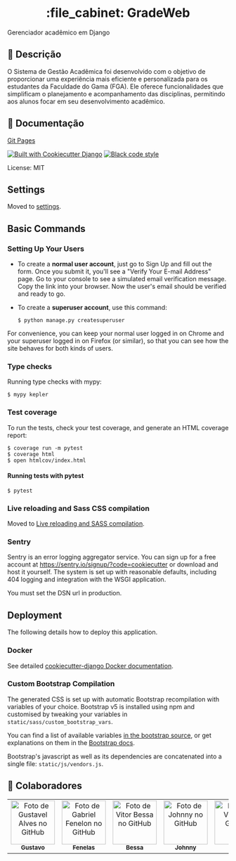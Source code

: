 <h1 align="center">:file_cabinet: GradeWeb</h1>

Gerenciador acadêmico em Django

## :memo: Descrição
O Sistema de Gestão Acadêmica foi desenvolvido com o objetivo de proporcionar uma experiência mais eficiente e personalizada para os estudantes da Faculdade do Gama (FGA). Ele oferece funcionalidades que simplificam o planejamento e acompanhamento das disciplinas, permitindo aos alunos focar em seu desenvolvimento acadêmico.

 ## :speech_balloon: Documentação
  <a href="https://fga0138-mds-ajax.github.io/2023-2-KEPLER/">Git Pages </a>


[![Built with Cookiecutter Django](https://img.shields.io/badge/built%20with-Cookiecutter%20Django-ff69b4.svg?logo=cookiecutter)](https://github.com/cookiecutter/cookiecutter-django/)
[![Black code style](https://img.shields.io/badge/code%20style-black-000000.svg)](https://github.com/ambv/black)

License: MIT

## Settings

Moved to [settings](http://cookiecutter-django.readthedocs.io/en/latest/settings.html).

## Basic Commands

### Setting Up Your Users

- To create a **normal user account**, just go to Sign Up and fill out the form. Once you submit it, you'll see a "Verify Your E-mail Address" page. Go to your console to see a simulated email verification message. Copy the link into your browser. Now the user's email should be verified and ready to go.

- To create a **superuser account**, use this command:

      $ python manage.py createsuperuser

For convenience, you can keep your normal user logged in on Chrome and your superuser logged in on Firefox (or similar), so that you can see how the site behaves for both kinds of users.

### Type checks

Running type checks with mypy:

    $ mypy kepler

### Test coverage

To run the tests, check your test coverage, and generate an HTML coverage report:

    $ coverage run -m pytest
    $ coverage html
    $ open htmlcov/index.html

#### Running tests with pytest

    $ pytest

### Live reloading and Sass CSS compilation

Moved to [Live reloading and SASS compilation](https://cookiecutter-django.readthedocs.io/en/latest/developing-locally.html#sass-compilation-live-reloading).

### Sentry

Sentry is an error logging aggregator service. You can sign up for a free account at <https://sentry.io/signup/?code=cookiecutter> or download and host it yourself.
The system is set up with reasonable defaults, including 404 logging and integration with the WSGI application.

You must set the DSN url in production.

## Deployment

The following details how to deploy this application.

### Docker

See detailed [cookiecutter-django Docker documentation](http://cookiecutter-django.readthedocs.io/en/latest/deployment-with-docker.html).

### Custom Bootstrap Compilation

The generated CSS is set up with automatic Bootstrap recompilation with variables of your choice.
Bootstrap v5 is installed using npm and customised by tweaking your variables in `static/sass/custom_bootstrap_vars`.

You can find a list of available variables [in the bootstrap source](https://github.com/twbs/bootstrap/blob/v5.1.3/scss/_variables.scss), or get explanations on them in the [Bootstrap docs](https://getbootstrap.com/docs/5.1/customize/sass/).

Bootstrap's javascript as well as its dependencies are concatenated into a single file: `static/js/vendors.js`.

## :handshake: Colaboradores
<table>
  <tr>
    <td align="center">
      <a href="https://github.com/gustaallves">
        <img src="https://avatars.githubusercontent.com/u/108435814?v=4" width="100px;" alt="Foto de Gustavel Alves no GitHub"/><br>
        <sub>
          <b>Gustavo</b>
        </sub>
      </a>
    </td>
        <td align="center">
      <a href="https://github.com/Fenelas">
        <img src="https://avatars.githubusercontent.com/u/101183605?v=4" width="100px;" alt="Foto de Gabriel Fenelon no GitHub"/><br>
        <sub>
          <b>Fenelas</b>
        </sub>
      </a>
    </td>
        <td align="center">
      <a href="https://github.com/Bessazs">
        <img src="https://avatars.githubusercontent.com/u/118318004?v=4" width="100px;" alt="Foto de Vitor Bessa no GitHub"/><br>
        <sub>
          <b>Bessa</b>
        </sub>
      </a>
    </td>
        <td align="center">
      <a href="https://github.com/JohnnyLopess">
        <img src="https://avatars.githubusercontent.com/u/144946019?v=4" width="100px;" alt="Foto de Johnny no GitHub"/><br>
        <sub>
          <b>Johnny</b>
        </sub>
      </a>
    </td>
        <td align="center">
      <a href="https://github.com/VituuDias">
        <img src="https://avatars.githubusercontent.com/u/58560647?v=4" width="100px;" alt="Foto de Vitor no GitHub"/><br>
        <sub>
          <b>Vitor</b>
        </sub>
      </a>
    </td>
        <td align="center">
      <a href="https://github.com/maquinaAgricula">
        <img src="https://avatars.githubusercontent.com/u/103219582?v=4" width="100px;" alt="Foto de Igor no GitHub"/><br>
        <sub>
          <b>Igor Justino</b>
        </sub>
      </a>
    </td>
  </tr>
</table>